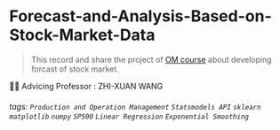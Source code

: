 # Forecast-and-Analysis-Based-on-Stock-Market-Data
> This record and share the project of [OM course](https://timetable.nycu.edu.tw/?r=main/crsoutline&Acy=112&Sem=1&CrsNo=517411&lang=zh-tw) about developing forcast of stock market.


👨‍🏫 Advicing Professor : ZHI-XUAN WANG

###### tags:  `Production and Operation Management` `Statsmodels API`  `sklearn` `matplotlib` `numpy` `SP500` `Linear Regression` `Exponential Smoothing`
